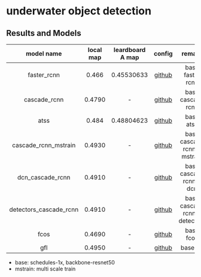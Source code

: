 # underwater object detection

## Results and Models

| model name | local map | leardboard A map | config | remark |
|:---------:|:-------:|:-------:|:--------:|:--------:|
| faster_rcnn | 0.466 | 0.45530633 | [github](https://github.com/fengyouliang/underwater_object_detection/blob/master/configs/faster_rcnn.py) | base faster rcnn |
| cascade_rcnn | 0.4790 | - | [github](https://github.com/fengyouliang/underwater_object_detection/blob/master/configs/cascade_rcnn.py) | base cascade rcnn |
| atss | 0.484 | 0.48804623 | [github](https://github.com/fengyouliang/underwater_object_detection/blob/master/configs/atss.py) | base atss |
| cascade_rcnn_mstrain | 0.4930 | - | [github](https://github.com/fengyouliang/underwater_object_detection/blob/master/configs/cascade_rcnn_mstrain.py) | base cascade rcnn + mstrain |
| dcn_cascade_rcnn | 0.4910 | - | [github](https://github.com/fengyouliang/underwater_object_detection/blob/master/configs/dcn_cascade_rcnn.py) | base cascade rcnn + dcn |
| detectors_cascade_rcnn | 0.4910 | - | [github](https://github.com/fengyouliang/underwater_object_detection/blob/master/configs/detectors_cascade_rcnn.py) | base cascade rcnn + detectors |
| fcos | 0.4690 | - | [github](https://github.com/fengyouliang/underwater_object_detection/blob/master/configs/fcos.py) | base fcos |
| gfl | 0.4950 | - | [github](https://github.com/fengyouliang/underwater_object_detection/blob/master/configs/gfl.py) | base gfl |



- base: schedules-1x, backbone-resnet50
- mstrain: multi scale train
